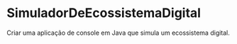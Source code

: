 # SimuladorDeEcossistemaDigital
Criar uma aplicação de console em Java que simula um ecossistema digital.
